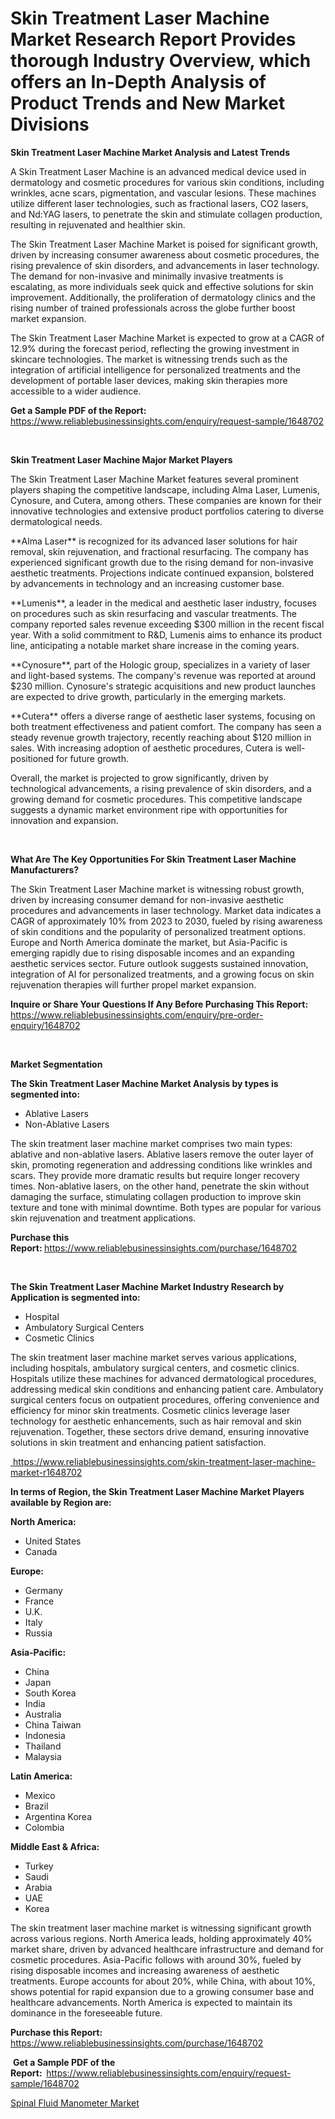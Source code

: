 <p><h1>Skin Treatment Laser Machine Market Research Report Provides thorough Industry Overview, which offers an In-Depth Analysis of Product Trends and New Market Divisions</h1></p><p><strong>Skin Treatment Laser Machine Market Analysis and Latest Trends</strong></p>
<p><p>A Skin Treatment Laser Machine is an advanced medical device used in dermatology and cosmetic procedures for various skin conditions, including wrinkles, acne scars, pigmentation, and vascular lesions. These machines utilize different laser technologies, such as fractional lasers, CO2 lasers, and Nd:YAG lasers, to penetrate the skin and stimulate collagen production, resulting in rejuvenated and healthier skin. </p><p>The Skin Treatment Laser Machine Market is poised for significant growth, driven by increasing consumer awareness about cosmetic procedures, the rising prevalence of skin disorders, and advancements in laser technology. The demand for non-invasive and minimally invasive treatments is escalating, as more individuals seek quick and effective solutions for skin improvement. Additionally, the proliferation of dermatology clinics and the rising number of trained professionals across the globe further boost market expansion. </p><p>The Skin Treatment Laser Machine Market is expected to grow at a CAGR of 12.9% during the forecast period, reflecting the growing investment in skincare technologies. The market is witnessing trends such as the integration of artificial intelligence for personalized treatments and the development of portable laser devices, making skin therapies more accessible to a wider audience.</p></p>
<p><strong>Get a Sample PDF of the Report:&nbsp;</strong> <a href="https://www.reliablebusinessinsights.com/enquiry/request-sample/1648702?utm_campaign=2446&utm_medium=2&utm_source=Github&utm_content=ia&utm_term=05032025&utm_id=skin-treatment-laser-machine">https://www.reliablebusinessinsights.com/enquiry/request-sample/1648702</a></p>
<p>&nbsp;</p>
<p><strong>Skin Treatment Laser Machine Major Market Players</strong></p>
<p><p>The Skin Treatment Laser Machine Market features several prominent players shaping the competitive landscape, including Alma Laser, Lumenis, Cynosure, and Cutera, among others. These companies are known for their innovative technologies and extensive product portfolios catering to diverse dermatological needs.</p><p>**Alma Laser** is recognized for its advanced laser solutions for hair removal, skin rejuvenation, and fractional resurfacing. The company has experienced significant growth due to the rising demand for non-invasive aesthetic treatments. Projections indicate continued expansion, bolstered by advancements in technology and an increasing customer base.</p><p>**Lumenis**, a leader in the medical and aesthetic laser industry, focuses on procedures such as skin resurfacing and vascular treatments. The company reported sales revenue exceeding $300 million in the recent fiscal year. With a solid commitment to R&D, Lumenis aims to enhance its product line, anticipating a notable market share increase in the coming years.</p><p>**Cynosure**, part of the Hologic group, specializes in a variety of laser and light-based systems. The company's revenue was reported at around $230 million. Cynosure's strategic acquisitions and new product launches are expected to drive growth, particularly in the emerging markets.</p><p>**Cutera** offers a diverse range of aesthetic laser systems, focusing on both treatment effectiveness and patient comfort. The company has seen a steady revenue growth trajectory, recently reaching about $120 million in sales. With increasing adoption of aesthetic procedures, Cutera is well-positioned for future growth.</p><p>Overall, the market is projected to grow significantly, driven by technological advancements, a rising prevalence of skin disorders, and a growing demand for cosmetic procedures. This competitive landscape suggests a dynamic market environment ripe with opportunities for innovation and expansion.</p></p>
<p>&nbsp;</p>
<p><strong>What Are The Key Opportunities For Skin Treatment Laser Machine Manufacturers?</strong></p>
<p><p>The Skin Treatment Laser Machine market is witnessing robust growth, driven by increasing consumer demand for non-invasive aesthetic procedures and advancements in laser technology. Market data indicates a CAGR of approximately 10% from 2023 to 2030, fueled by rising awareness of skin conditions and the popularity of personalized treatment options. Europe and North America dominate the market, but Asia-Pacific is emerging rapidly due to rising disposable incomes and an expanding aesthetic services sector. Future outlook suggests sustained innovation, integration of AI for personalized treatments, and a growing focus on skin rejuvenation therapies will further propel market expansion.</p></p>
<p><strong>Inquire or Share Your Questions If Any Before Purchasing This Report:</strong> <a href="https://www.reliablebusinessinsights.com/enquiry/pre-order-enquiry/1648702?utm_campaign=2446&utm_medium=2&utm_source=Github&utm_content=ia&utm_term=05032025&utm_id=skin-treatment-laser-machine">https://www.reliablebusinessinsights.com/enquiry/pre-order-enquiry/1648702</a></p>
<p>&nbsp;</p>
<p><strong>Market Segmentation</strong></p>
<p><strong>The Skin Treatment Laser Machine Market Analysis by types is segmented into:</strong></p>
<p><ul><li>Ablative Lasers</li><li>Non-Ablative Lasers</li></ul></p>
<p><p>The skin treatment laser machine market comprises two main types: ablative and non-ablative lasers. Ablative lasers remove the outer layer of skin, promoting regeneration and addressing conditions like wrinkles and scars. They provide more dramatic results but require longer recovery times. Non-ablative lasers, on the other hand, penetrate the skin without damaging the surface, stimulating collagen production to improve skin texture and tone with minimal downtime. Both types are popular for various skin rejuvenation and treatment applications.</p></p>
<p><strong>Purchase this Report:&nbsp;</strong><a href="https://www.reliablebusinessinsights.com/purchase/1648702?utm_campaign=2446&utm_medium=2&utm_source=Github&utm_content=ia&utm_term=05032025&utm_id=skin-treatment-laser-machine">https://www.reliablebusinessinsights.com/purchase/1648702</a></p>
<p>&nbsp;</p>
<p><strong>The Skin Treatment Laser Machine Market Industry Research by Application is segmented into:</strong></p>
<p><ul><li>Hospital</li><li>Ambulatory Surgical Centers</li><li>Cosmetic Clinics</li></ul></p>
<p><p>The skin treatment laser machine market serves various applications, including hospitals, ambulatory surgical centers, and cosmetic clinics. Hospitals utilize these machines for advanced dermatological procedures, addressing medical skin conditions and enhancing patient care. Ambulatory surgical centers focus on outpatient procedures, offering convenience and efficiency for minor skin treatments. Cosmetic clinics leverage laser technology for aesthetic enhancements, such as hair removal and skin rejuvenation. Together, these sectors drive demand, ensuring innovative solutions in skin treatment and enhancing patient satisfaction.</p></p>
<p><a href="https://www.reliablebusinessinsights.com/skin-treatment-laser-machine-market-r1648702?utm_campaign=2446&utm_medium=2&utm_source=Github&utm_content=ia&utm_term=05032025&utm_id=skin-treatment-laser-machine">&nbsp;https://www.reliablebusinessinsights.com/skin-treatment-laser-machine-market-r1648702</a></p>
<p><strong>In terms of Region, the Skin Treatment Laser Machine Market Players available by Region are:</strong></p>
<p>
    <p> <strong> North America: </strong>
        <ul>
            <li>United States</li>
            <li>Canada</li>
        </ul>
        </p> 
    <p> <strong> Europe: </strong>
        <ul>
            <li>Germany</li>
            <li>France</li>
            <li>U.K.</li>
            <li>Italy</li>
            <li>Russia</li>
        </ul>
        </p> 
    <p> <strong> Asia-Pacific: </strong>
        <ul>
            <li>China</li>
            <li>Japan</li>
            <li>South Korea</li>
            <li>India</li>
            <li>Australia</li>
            <li>China Taiwan</li>
            <li>Indonesia</li>
            <li>Thailand</li>
            <li>Malaysia</li>
        </ul>
        </p> 
    <p> <strong> Latin America: </strong>
        <ul>
            <li>Mexico</li>
            <li>Brazil</li>
            <li>Argentina Korea</li>
            <li>Colombia</li>
        </ul>
        </p> 
    <p> <strong> Middle East & Africa: </strong>
        <ul>
            <li>Turkey</li>
            <li>Saudi</li>
            <li>Arabia</li>
            <li>UAE</li>
            <li>Korea</li>
        </ul>
    </p>
    </p>
<p><p>The skin treatment laser machine market is witnessing significant growth across various regions. North America leads, holding approximately 40% market share, driven by advanced healthcare infrastructure and demand for cosmetic procedures. Asia-Pacific follows with around 30%, fueled by rising disposable incomes and increasing awareness of aesthetic treatments. Europe accounts for about 20%, while China, with about 10%, shows potential for rapid expansion due to a growing consumer base and healthcare advancements. North America is expected to maintain its dominance in the foreseeable future.</p></p>
<p><strong>Purchase this Report: </strong><a href="https://www.reliablebusinessinsights.com/purchase/1648702?utm_campaign=2446&utm_medium=2&utm_source=Github&utm_content=ia&utm_term=05032025&utm_id=skin-treatment-laser-machine">https://www.reliablebusinessinsights.com/purchase/1648702</a></p>
<p>&nbsp;<strong>Get a Sample PDF of the Report:&nbsp;&nbsp;</strong><a href="https://www.reliablebusinessinsights.com/enquiry/request-sample/1648702?utm_campaign=2446&utm_medium=2&utm_source=Github&utm_content=ia&utm_term=05032025&utm_id=skin-treatment-laser-machine">https://www.reliablebusinessinsights.com/enquiry/request-sample/1648702</a></p>
<p><strong></strong></p>
<p><p><a href="https://github.com/stillsfloria19981/Market-Research-Report-List-1/blob/main/spinal-fluid-manometer-market.md?utm_campaign=2446&utm_medium=2&utm_source=Github&utm_content=ia&utm_term=05032025&utm_id=skin-treatment-laser-machine">Spinal Fluid Manometer Market</a></p></p>